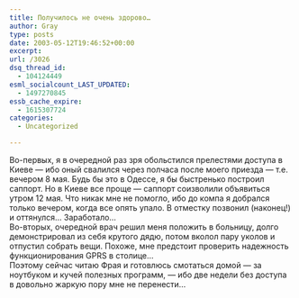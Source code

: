 ```yaml
---
title: Получилось не очень здорово…
author: Gray
type: posts
date: 2003-05-12T19:46:52+00:00
excerpt:
url: /3026
dsq_thread_id:
  - 104124449
esml_socialcount_LAST_UPDATED:
  - 1497270845
essb_cache_expire:
  - 1615307724
categories:
  - Uncategorized

---
```








Во-первых, я в очередной раз зря обольстился прелестями доступа в Киеве &#8212; ибо оный свалился через полчаса после моего приезда &#8212; т.е. вечером 8 мая. Будь бы это в Одессе, я бы быстренько построил саппорт. Но в Киеве все проще &#8212; саппорт соизволили объявиться утром 12 мая. Что никак мне не помогло, ибо до компа я добрался только вечером, когда все опять упало. В отместку позвонил (наконец!) и оттянулся&#8230; Заработало&#8230;  
Во-вторых, очередной врач решил меня положить в больницу, долго демонстрировал из себя крутого дядю, потом вколол пару уколов и отпустил собрать вещи. Похоже, мне предстоит проверить надежность функционирования GPRS в столице&#8230;  
Поэтому сейчас читаю Фрая и готовлюсь смотаться домой &#8212; за ноутбуком и кучей полезных программ, &#8212; ибо две недели без доступа в довольно жаркую пору мне не перенести&#8230;